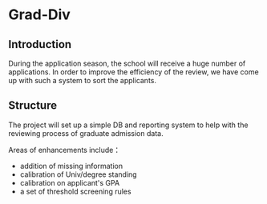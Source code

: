 # Grad-Div

## Introduction

During the application season, the school will receive a huge number of applications. 
In order to improve the efficiency of the review, we have come up with such a system to sort the applicants.



## Structure

The project will set up a simple DB and reporting system to help with the reviewing process
of graduate admission data.

Areas of enhancements include：
* addition of missing information
* calibration of Univ/degree standing
* calibration on applicant's GPA
* a set of threshold screening rules